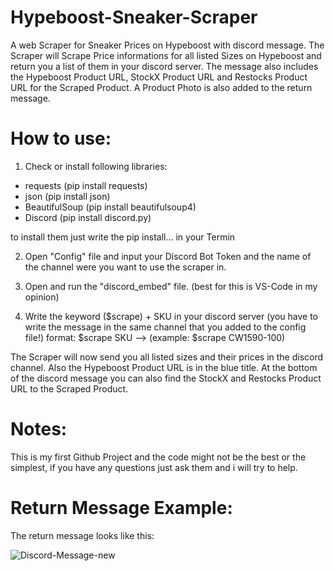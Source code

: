 # Hypeboost-Sneaker-Scraper
A web Scraper for Sneaker Prices on Hypeboost with discord message.
The Scraper will Scrape Price informations for all listed Sizes on Hypeboost and return
you a list of them in your discord server.
The message also includes the Hypeboost Product URL, StockX Product URL and Restocks Product URL for the Scraped Product.
A Product Photo is also added to the return message.




# How to use:

1. Check or install following libraries:

+ requests (pip install requests)
+ json (pip install json)
+ BeautifulSoup (pip install beautifulsoup4)
+ Discord (pip install discord.py)

to install them just write the pip install... in your Termin

2. Open "Config" file and input your Discord Bot Token and the name of the channel were you want to use the scraper in.


3. Open and run the "discord_embed" file. (best for this is VS-Code in my opinion)

4. Write the keyword ($scrape) + SKU in your discord server (you have to write the message in the same channel that you added to the config file!)
   format: $scrape SKU --> (example: $scrape CW1590-100)


The Scraper will now send you all listed sizes and their prices in the discord channel.
Also the Hypeboost Product URL is in the blue title.
At the bottom of the discord message you can also find the StockX and Restocks Product URL to the Scraped Product.




# Notes:
This is my first Github Project and the code might not be the best or the simplest,
if you have any questions just ask them and i will try to help.



# Return Message Example:
The return message looks like this:



![Discord-Message-new](https://user-images.githubusercontent.com/103487648/221413654-7a80159a-7493-44f9-8d77-45048b356df8.png)
